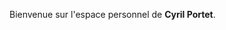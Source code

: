 ﻿Bienvenue sur l'espace personnel de **Cyril Portet**.

<custom-MyImageDisplay ImageUrl="/img/me.jpg" AltText="Cyril Portet"/>